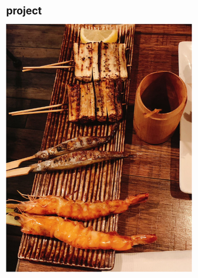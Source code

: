 # project

<img src="https://github.com/Francisyang1005/image/blob/0ed84738547807cc701fa0ef197cd0fed057cbfc/Food%20satisfaction.jpg">
